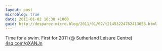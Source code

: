 ```yaml
---
layout: post
microblog: true
date: 2011-01-02 16:30 +1000
guid: http://desparoz.micro.blog/2011/01/02/t21453224762413058.html
---
```

Time for a swim. First for 2011 (@ Sutherland Leisure Centre) [4sq.com/gXANJn](http://4sq.com/gXANJn)
